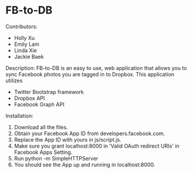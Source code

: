 FB-to-DB
========

Contributors:
* Holly Xu
* Emily Lam
* Linda Xie
* Jackie Baek

Description:
FB-to-DB is an easy to use, web application that allows you to sync Facebook photos you are tagged in to Dropbox.  This application utilizes 

* Twitter Bootstrap framework
* Dropbox API 
* Facebook Graph API  

Installation:

1. Download all the files. 
2. Obtain your Facebook App ID from developers.facebook.com.
3. Replace the App ID with yours in js/script.js.  
4. Make sure you grant localhost:8000 in 'Valid OAuth redirect URIs' in Facebook Apps Setting.
5. Run python -m SimpleHTTPServer
6. You should see the App up and running in localhost:8000.


